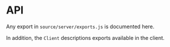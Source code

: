 # API

Any export in `source/server/exports.js` is documented here.

In addition, the `Client` descriptions exports available in the client.
